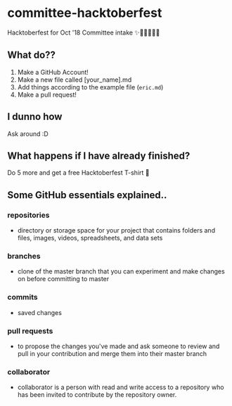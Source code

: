 # committee-hacktoberfest

Hacktoberfest for Oct '18 Committee intake ✨👨‍💻👩‍💻🌟

## What do??

1. Make a GitHub Account!
2. Make a new file called [your_name].md
3. Add things according to the example file (`eric.md`)
4. Make a pull request!

## I dunno how

Ask around :D

## What happens if I have already finished?

Do 5 more and get a free Hacktoberfest T-shirt 👕



## Some GitHub essentials explained..

### repositories
- directory or storage space for your project that contains folders and files, images, videos, spreadsheets, and data sets
### branches 
- clone of the master branch that you can experiment and make changes on before committing to master
### commits 
- saved changes
### pull requests 
- to propose the changes you've made and ask someone to review and pull in your contribution and merge them into their master branch
### collaborator
- collaborator is a person with read and write access to a repository who has been invited to contribute by the repository owner.
